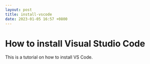 ```yaml
---
layout: post
title: install-vscode
date: 2023-01-05 16:57 +0800
---
```


# How to install Visual Studio Code

This is a tutorial on how to install VS Code.